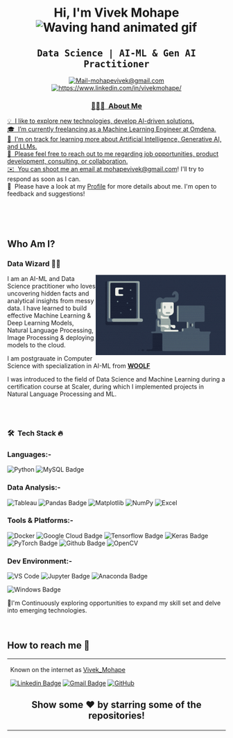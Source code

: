 
<div align="center">
  <h1>Hi, I'm Vivek Mohape <img src="https://raw.githubusercontent.com/nixin72/nixin72/master/wave.gif" 
         alt="Waving hand animated gif"
         height="45"
         width="45" />
  <h2 align='center'> <samp> Data Science | AI-ML & Gen AI Practitioner</samp></h2>
</div>
<p align="center">
<a href="mailto:mohapevivek@gmail.com" target="_blank"><img src="https://img.shields.io/badge/Mail_Me-c14438?style=flat-square&logo=Gmail&logoColor=white" alt="Mail-mohapevivek@gmail.com"/>
<a align="center" href="https://www.linkedin.com/in/vivekmohape/" target="_blank"><img src="https://img.shields.io/badge/LinkedIn-%230077B5.svg?&style=flat-square&logo=linkedin&logoColor=white" alt="https://www.linkedin.com/in/vivekmohape/"/>


</p>


### 👨🏻‍💻 &nbsp;About Me
💡 &nbsp;I like to explore new technologies, develop AI-driven solutions.\
🎓 &nbsp;I’m currently freelancing as a Machine Learning Engineer at Omdena.\
🌱 &nbsp;I'm on track for learning more about Artificial Intelligence, Generative AI, and LLMs.\
💬 &nbsp;Please feel free to reach out to me regarding job opportunities, product development, consulting, or collaboration.\
✉️ &nbsp;You can shoot me an email at mohapevivek@gmail.com! I'll try to respond as soon as I can.\
📄 &nbsp;Please have a look at my [Profile](https://www.linkedin.com/in/vivekmohape/) for more details about me. I'm open to feedback and suggestions!

</br>
</br>
</br>

## Who Am I?

### Data Wizard 🧙‍♂️

<img alt="Night Coding" src="https://raw.githubusercontent.com/AVS1508/AVS1508/master/assets/Night-Coding.gif" width="300" align="right"/>

I am an AI-ML and Data Science practitioner who loves uncovering hidden facts and analytical insights from messy data. I have learned to build effective Machine Learning & Deep Learning Models, Natural Language Processing, Image Processing & deploying models to the cloud.

I am postgrauate in Computer Science with specialization in AI-ML from <a href="https://woolf.university/" target="_blank">**WOOLF**</a> 

I was introduced to the field of Data Science and Machine Learning during a certification course at Scaler, during which I implemented projects in Natural Language Processing and ML.


<br>


<br>


### 🛠 &nbsp;Tech Stack 🔥



### Languages:-
![Python](https://img.shields.io/badge/-Python-000000?style=flat-square&logo=Python)
![MySQL Badge](https://img.shields.io/badge/-MySQL-000000?style=flat-square&logo=mysql&logoColor=white)

### Data Analysis:-
![Tableau](https://img.shields.io/badge/-Tableau-000000?style=flat-square&logo=Tableau)
![Pandas Badge](https://img.shields.io/badge/Pandas-000000?logo=pandas&style=flat-square&logoColor=white)
![Matplotlib](https://img.shields.io/badge/-Matplotlib-000000?style=flat&logo=python)
![NumPy](https://img.shields.io/badge/-NumPy-000000?style=flat-square&logo=numpy&logoColor=white)
![Excel](https://img.shields.io/badge/-Excel-000000?style=flat-square&logo=excel&logoColor=white)


### Tools & Platforms:- 
![Docker](https://img.shields.io/badge/-Docker-000000?style=flat-square&logo=docker)
![Google Cloud Badge](https://img.shields.io/badge/-Google_Cloud_Platform-000000?style=flat-square&logo=google-cloud&logoColor=white)
![Tensorflow Badge](https://img.shields.io/badge/Tensorflow-000000?logo=tensorflow&style=flat-square)
![Keras Badge](https://img.shields.io/badge/Keras-000000?logo=keras&style=flat-square)
![PyTorch Badge](https://img.shields.io/badge/PyTorch-000000?logo=pytorch&style=flat-square)
![Github Badge](https://img.shields.io/badge/-Github-000000?style=flat-square&logo=github&logoColor=white)
![OpenCV](https://img.shields.io/badge/-OpenCV-000000?style=flat&logo=C%2B%2B&)

### Dev Environment:-

![VS Code](http://img.shields.io/badge/-VS%20Code-000000?style=flat-square&logo=visual-studio-code)
![Jupyter Badge](https://img.shields.io/badge/-Jupyter-000000?style=flat-square&logo=jupyter&logoColor=white)
![Anaconda Badge](https://img.shields.io/badge/-Anaconda-000000?style=flat-square&logo=anaconda&logoColor=white)

![Windows Badge](https://img.shields.io/badge/Windows-000000?style=flat-square&logo=windows&logoColor=white)

🌱I'm Continuously exploring opportunities to expand my skill set and delve into emerging technologies.

</p>

<br>


## How to reach me 📱

<table>
  <tr>
    <td>
      
Known on the internet as [Vivek_Mohape](https://www.google.com/search?q=Vivek_Mohape)

[![Linkedin Badge](https://img.shields.io/badge/-LinkedIn-blue?style=flat-square&logo=Linkedin&logoColor=white&link=https://www.linkedin.com/in/sejal_mankar)](https://www.linkedin.com/in/vivekmohape/)
[![Gmail Badge](https://img.shields.io/badge/-Gmail-c14438?style=flat-square&logo=Gmail&logoColor=white&link=mailto:mohapevivek@gmail.com)](mailto:mohapevivek@gmail.com)
[![GitHub](https://img.shields.io/badge/-GitHub-181717?style=flat-square&logo=github&logoColor=white&link=https://github.com/VivekMohape)](https://github.com/VivekMohape)



<div align="center">
<h2> Show some ❤️ by starring some of the repositories! </h2>
</div>


